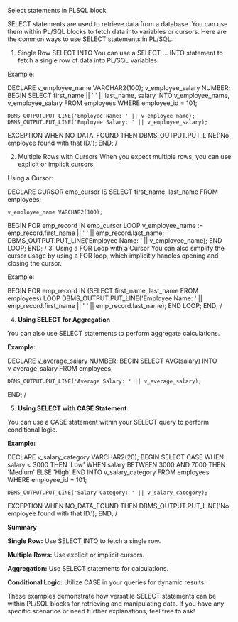 Select statements in PLSQL block

SELECT statements are used to retrieve data from a database. You can use them within PL/SQL blocks to fetch data into variables or cursors. Here are the common ways to use SELECT statements in PL/SQL: 

1. Single Row SELECT INTO
You can use a SELECT ... INTO statement to fetch a single row of data into PL/SQL variables.

Example:

DECLARE
    v_employee_name VARCHAR2(100);
    v_employee_salary NUMBER;
BEGIN
    SELECT first_name || ' ' || last_name, salary
    INTO v_employee_name, v_employee_salary
    FROM employees
    WHERE employee_id = 101;

    DBMS_OUTPUT.PUT_LINE('Employee Name: ' || v_employee_name);
    DBMS_OUTPUT.PUT_LINE('Employee Salary: ' || v_employee_salary);
EXCEPTION
    WHEN NO_DATA_FOUND THEN
        DBMS_OUTPUT.PUT_LINE('No employee found with that ID.');
END;
/


2. Multiple Rows with Cursors
When you expect multiple rows, you can use explicit or implicit cursors.

Using a Cursor:



DECLARE
    CURSOR emp_cursor IS
        SELECT first_name, last_name
        FROM employees;

    v_employee_name VARCHAR2(100);
BEGIN
    FOR emp_record IN emp_cursor LOOP
        v_employee_name := emp_record.first_name || ' ' || emp_record.last_name;
        DBMS_OUTPUT.PUT_LINE('Employee Name: ' || v_employee_name);
    END LOOP;
END;
/
3. Using a FOR Loop with a Cursor
You can also simplify the cursor usage by using a FOR loop, which implicitly handles opening and closing the cursor.

Example:


BEGIN
    FOR emp_record IN (SELECT first_name, last_name FROM employees) LOOP
        DBMS_OUTPUT.PUT_LINE('Employee Name: ' || emp_record.first_name || ' ' || emp_record.last_name);
    END LOOP;
END;
/


4. **Using SELECT for Aggregation**

You can also use SELECT statements to perform aggregate calculations.

**Example:**

DECLARE
    v_average_salary NUMBER;
BEGIN
    SELECT AVG(salary)
    INTO v_average_salary
    FROM employees;

    DBMS_OUTPUT.PUT_LINE('Average Salary: ' || v_average_salary);
END;
/

5. **Using SELECT with CASE Statement**

You can use a CASE statement within your SELECT query to perform conditional logic.

**Example:**

DECLARE
    v_salary_category VARCHAR2(20);
BEGIN
    SELECT CASE
               WHEN salary < 3000 THEN 'Low'
               WHEN salary BETWEEN 3000 AND 7000 THEN 'Medium'
               ELSE 'High'
           END
    INTO v_salary_category
    FROM employees
    WHERE employee_id = 101;

    DBMS_OUTPUT.PUT_LINE('Salary Category: ' || v_salary_category);
EXCEPTION
    WHEN NO_DATA_FOUND THEN
        DBMS_OUTPUT.PUT_LINE('No employee found with that ID.');
END;
/

**Summary**

**Single Row:**  Use SELECT INTO to fetch a single row. 

**Multiple Rows:** Use explicit or implicit cursors.

**Aggregation:**  Use SELECT statements for calculations.

**Conditional Logic:**  Utilize CASE in your queries for dynamic results.

These examples demonstrate how versatile SELECT statements can be within PL/SQL blocks for retrieving and manipulating data. If you have any specific scenarios or need further explanations, feel free to ask!